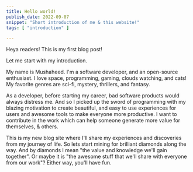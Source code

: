 ```yaml
---
title: Hello world!
publish_date: 2022-09-07
snippet: "Short introduction of me & this website!"
tags: [ "introduction" ]

---
```


Heya readers! This is my first blog post!

Let me start with my introduction. 

My name is Mushaheed. I'm a software developer, and an open-source enthusiast. I love space, programming, gaming, clouds watching, and cats! My favorite genres are sci-fi, mystery, thrillers, and fantasy. 

As a developer, before starting my career, bad software products would always distress me. And so I picked up the sword of programming with my blazing motivation to create beautiful, and easy to use experiences for users and awesome tools to make everyone more productive. I want to contribute in the work which can help someone generate more value for themselves, & others. 

This is my new blog site where I'll share my experiences and discoveries from my journey of life. So lets start mining for brilliant diamonds along the way. And by diamonds I mean "the value and knowledge we'll gain together". Or maybe it is "the awesome stuff that we'll share with everyone from our work"? Either way, you'll have fun.
